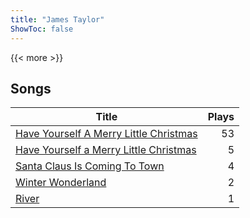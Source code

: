 ```yaml
---
title: "James Taylor"
ShowToc: false
---
```


{{< more >}}

## Songs
Title | Plays 
----- | -----: 
[Have Yourself A Merry Little Christmas](/songs/have-yourself-a-merry-little-christmas) | 53
[Have Yourself a Merry Little Christmas](/songs/have-yourself-a-merry-little-christmas) | 5
[Santa Claus Is Coming To Town](/songs/santa-claus-is-coming-to-town) | 4
[Winter Wonderland](/songs/winter-wonderland) | 2
[River](/songs/river) | 1

